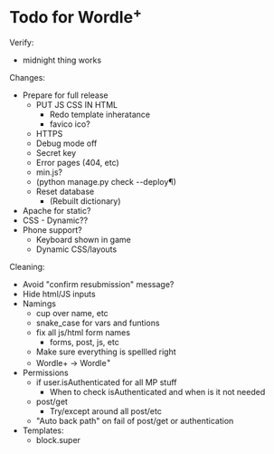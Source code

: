 # Todo for Wordle<sup>+</sup>

Verify:
- midnight thing works


Changes:
- Prepare for full release
    - PUT JS CSS IN HTML
        - Redo template inheratance
        - favico ico?
    - HTTPS
    - Debug mode off
    - Secret key
    - Error pages (404, etc)
    - min.js?
    - (python manage.py check --deploy¶)
    - Reset database
        - (Rebuilt dictionary)
- Apache for static?
- CSS - Dynamic??
- Phone support?
    - Keyboard shown in game
    - Dynamic CSS/layouts

Cleaning:
- Avoid "confirm resubmission" message?
- Hide html/JS inputs
- Namings
    - cup over name, etc
    - snake_case for vars and funtions
    - fix all js/html form names
        - forms, post, js, etc
    - Make sure everything is spellled right
    - Wordle+ -> Wordle<sup>+</sup>
- Permissions
    - if user.isAuthenticated for all MP stuff
        - When to check isAuthenticated and when is it not needed
    - post/get
        - Try/except around all post/etc
    - "Auto back path" on fail of post/get or authentication
- Templates:
    - block.super